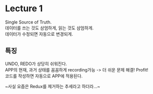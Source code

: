 # Lecture 1
Single Source of Truth.  
데이터를 쓰는 것도 삼엄하게, 읽는 것도 삼엄하게.  
데이터가 수정되면 자동으로 변경되게.  

## 특징
UNDO, REDO가 상당히 쉬워진다.  
APP의 현재, 과거 상태를 꼼꼼하게 recording가능 -> 더 쉬운 문제 해결! Profit!  
코드를 작성하면 자동으로 APP에 적용된다.  

~사실 요즘은 Redux를 제거하는 추세라고 하더라...~